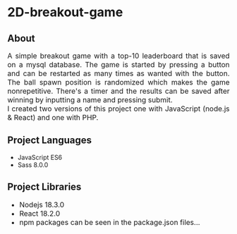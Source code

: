 <h1>2D-breakout-game</h1>
<h2>About</h2>
<p style='font-size: 16px; text-align: justify; text-justify: inter-word;'>
  A simple breakout game with a top-10 leaderboard that is saved on a mysql database.
  The game is started by pressing a button and can be restarted as many times as wanted
  with the button. The ball spawn position is randomized which makes the game nonrepetitive.
  There's a timer and the results can be saved after winning by inputting a name and pressing submit.
  <br>I created two versions of this project one with JavaScript (node.js & React) and one with PHP.
</p>
<h2>Project Languages</h2>
<ul style='font-size 16px;'>
  <li>JavaScript ES6</li>
  <li>Sass 8.0.0</li>
</ul>
<h2>Project Libraries</h2>
<ul style='font-size: 16px;'>
  <li>Nodejs 18.3.0</li>
  <li>React 18.2.0</li>
  <li>npm packages can be seen in the package.json files...</li>
</ul>
